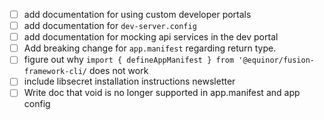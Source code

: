 - [ ] add documentation for using custom developer portals
- [ ] add documentation for `dev-server.config`
- [ ] add documentation for mocking api services in the dev portal
- [ ] Add breaking change for `app.manifest` regarding return type.
- [ ] figure out why `import { defineAppManifest } from '@equinor/fusion-framework-cli/` does not work
- [ ] include libsecret installation instructions newsletter
- [ ] Write doc that void is no longer supported in app.manifest and app config